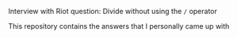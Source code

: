 Interview with Riot question:
Divide without using the `/` operator

This repository contains the answers that I personally came up with
